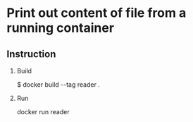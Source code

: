 # Print out content of file from a running container

## Instruction 

1. Build  

    $ docker build --tag reader .

2. Run  

    docker run reader  

